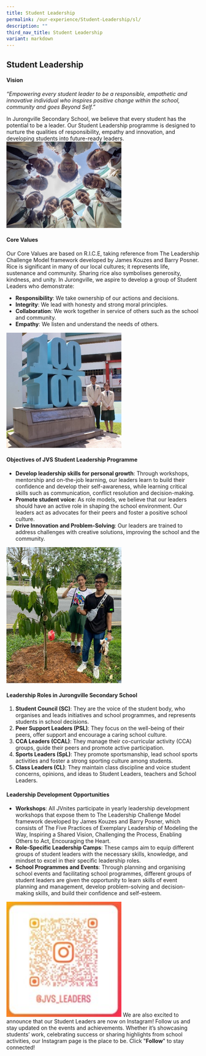 ```yaml
---
title: Student Leadership
permalink: /our-experience/Student-Leadership/sl/
description: ""
third_nav_title: Student Leadership
variant: markdown
---
```

## Student Leadership

#### Vision
*“Empowering every student leader to be a responsible, empathetic and innovative individual who inspires positive change within the school, community and goes Beyond Self.”*

In Jurongville Secondary School, we believe that every student has the potential to be a leader. Our Student Leadership programme is designed to nurture the qualities of responsibility, empathy and innovation, and developing students into future-ready leaders.
<img style="width:300px" src="/images/2024_StudentLeadership_P1.jpg">

#### Core Values
Our Core Values are based on R.I.C.E, taking reference from The Leadership Challenge Model framework developed by James Kouzes and Barry Posner. Rice is significant in many of our local cultures; it represents life, sustenance and community. Sharing rice also symbolises generosity, kindness, and unity. In Jurongville, we aspire to develop a group of Student Leaders who demonstrate:
* **Responsibility**: We take ownership of our actions and decisions.
* **Integrity**: We lead with honesty and strong moral principles.
* **Collaboration**: We work together in service of others such as the school and community. 
* **Empathy**: We listen and understand the needs of others.
<img style="width:300px" src="/images/2024_StudentLeadership_P2.jpg">

#### Objectives of JVS Student Leadership Programme
* **Develop leadership skills for personal growth**: Through workshops, mentorship and on-the-job learning, our leaders learn to build their confidence and develop their self-awareness, while learning critical skills such as communication, conflict resolution and decision-making.
* **Promote student voice**: As role models, we believe that our leaders should have an active role in shaping the school environment. Our leaders act as advocates for their peers and foster a positive school culture. 
* **Drive Innovation and Problem-Solving**: Our leaders are trained to address challenges with creative solutions, improving the school and the community.
<img style="width:300px" src="/images/2024_StudentLeadership_P3.jpg">

#### Leadership Roles in Jurongville Secondary School
1. **Student Council (SC)**: They are the voice of the student body, who organises and leads initiatives and school programmes, and represents students in school decisions.
2. **Peer Support Leaders (PSL)**: They focus on the well-being of their peers, offer support and encourage a caring school culture.
3. **CCA Leaders (CCAL)**: They manage their co-curricular activity (CCA) groups, guide their peers and promote active participation.
4. **Sports Leaders (SpL)**: They promote sportsmanship, lead school sports activities and foster a strong sporting culture among students.
5. **Class Leaders (CL)**: They maintain class discipline and voice student concerns, opinions, and ideas to Student Leaders, teachers and School Leaders.

#### Leadership Development Opportunities
* **Workshops**: All JVnites participate in yearly leadership development workshops that expose them to The Leadership Challenge Model framework developed by James Kouzes and Barry Posner, which consists of The Five Practices of Exemplary Leadership of Modeling the Way, Inspiring a Shared Vision, Challenging the Process, Enabling Others to Act, Encouraging the Heart.
* **Role-Specific Leadership Camps**: These camps aim to equip different groups of student leaders with the necessary skills, knowledge, and mindset to excel in their specific leadership roles. 
* **School Programmes and Events**: Through planning and organising school events and facilitating school programmes, different groups of student leaders are given the opportunity to learn skills of event planning and management, develop problem-solving and decision-making skills, and build their confidence and self-esteem.
<img style="width:300px" src="/images/2024_StudentLeadership_P4.jpg">
We are also excited to announce that our Student Leaders are now on Instagram! Follow us and stay updated on the events and achievements. Whether it’s showcasing students’ work, celebrating success or sharing highlights from school activities, our Instagram page is the place to be.
Click "<b>Follow</b>" to stay connected!